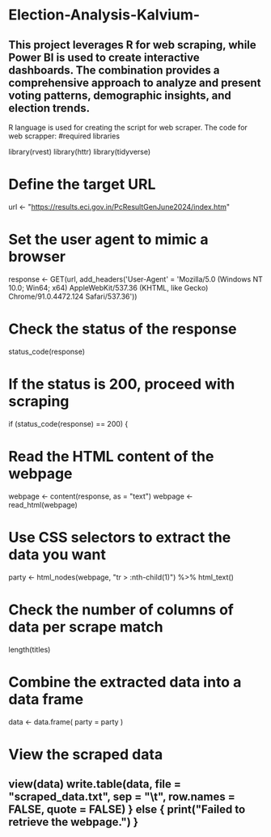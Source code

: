 # Election-Analysis-Kalvium-
This project leverages R for web scraping, while Power BI is used to create interactive dashboards. The combination provides a comprehensive approach to analyze and present voting patterns, demographic insights, and election trends.
-----------------------------------------------------------------------------------------------------------------------------------------------------------------------------------------------------------------------------------------------------
R language is used for creating the script for web scraper.
The code for web scrapper:
#required libraries

library(rvest)
library(httr)
library(tidyverse)

# Define the target URL

url <- "https://results.eci.gov.in/PcResultGenJune2024/index.htm"

# Set the user agent to mimic a browser

response <- GET(url, add_headers('User-Agent' = 'Mozilla/5.0 (Windows NT 10.0; Win64; x64) AppleWebKit/537.36 (KHTML, like Gecko) Chrome/91.0.4472.124 Safari/537.36'))

# Check the status of the response

status_code(response)

# If the status is 200, proceed with scraping

if (status_code(response) == 200) {
  # Read the HTML content of the webpage
  
  webpage <- content(response, as = "text")
  webpage <- read_html(webpage)
  
  # Use CSS selectors to extract the data you want
  
  party <- html_nodes(webpage, "tr > :nth-child(1)") %>% html_text()
  
  
  
  
  
  # Check the number of columns of data per scrape match
  
  length(titles)
  
  # Combine the extracted data into a data frame
  
  data <- data.frame(
    party = party
    )
  
  # View the scraped data
  view(data)
  write.table(data, file = "scraped_data.txt", sep = "\t", row.names = FALSE, quote = FALSE)
} else {
  print("Failed to retrieve the webpage.")
}
-----------------------------------------------------------------------------------------------------------------------------------------------------------------------------------------------------------------------------------------------------

